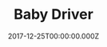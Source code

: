 ---
title: "Baby Driver"
year: 2017
date: 2017-12-25T00:00:00.000Z
permalink: /almanac/movies/2017-12-25-baby-driver/index.html
rating: 3
---